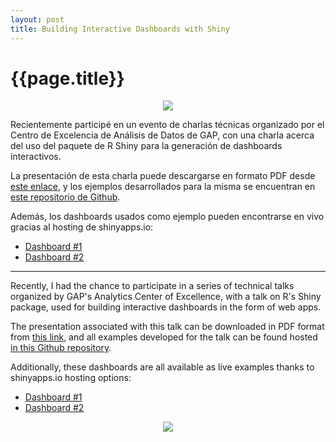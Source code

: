 ```yaml
---
layout: post
title: Building Interactive Dashboards with Shiny
---
```

{{page.title}}
================

<center><img src="https://i.imgur.com/MebOC3a.png"/></center>

Recientemente participé en un evento de charlas técnicas organizado por el Centro de Excelencia de Análisis de Datos de GAP, con una charla acerca del uso del paquete de R Shiny para la generación de dashboards interactivos.

La presentación de esta charla puede descargarse en formato PDF desde <a href="http://www.fireblend.com/shiny_talk.pdf">este enlace</a>, y los ejemplos desarrollados para la misma se encuentran en <a href="https://github.com/Fireblend/shiny_talk">este repositorio de Github</a>.

Además, los dashboards usados como ejemplo pueden encontrarse en vivo gracias al hosting de shinyapps.io:

- <a href="https://fireblend.shinyapps.io/Ejemplo2/">Dashboard #1</a>
- <a href="https://fireblend.shinyapps.io/pokemon/">Dashboard #2</a>

---

Recently, I had the chance to participate in a series of technical talks organized by GAP's Analytics Center of Excellence, with a talk on R's Shiny package, used for building interactive dashboards in the form of web apps.

The presentation associated with this talk can be downloaded in PDF format from <a href="http://www.fireblend.com/shiny_talk.pdf">this link</a>, and all examples developed for the talk can be found hosted <a href="https://github.com/Fireblend/shiny_talk">in this Github repository</a>.

Additionally, these dashboards are all available as live examples thanks to shinyapps.io hosting options:

- <a href="https://fireblend.shinyapps.io/Ejemplo2/">Dashboard #1</a>
- <a href="https://fireblend.shinyapps.io/pokemon/">Dashboard #2</a>


<center><img src="https://i.imgur.com/dCabb48.png"/></center>